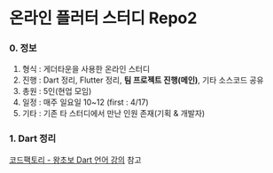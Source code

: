 # 온라인 플러터 스터디 Repo2

### 0. 정보
1. 형식 : 게더타운을 사용한 온라인 스터디
2. 진행 : Dart 정리, Flutter 정리, **팀 프로젝트 진행(메인)**, 기타 소스코드 공유
3. 총원 : 5인(현업 모임)
4. 일정 : 매주 일요일 10~12 (first : 4/17)
5. 기타 : 기존 타 스터디에서 만난 인원 존재(기획 & 개발자)

### 1. Dart 정리
[코드팩토리 - 왕초보 Dart 언어 강의](https://www.youtube.com/watch?v=-O53_9Mh-Co&list=PLmEhRs1HB7REpPG4vejEgmQpLNCMC0XkB) 참고
